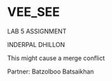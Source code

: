 # VEE_SEE
LAB 5 ASSIGNMENT

INDERPAL DHILLON


This might cause a merge conflict

Partner: Batzolboo Batsaikhan


